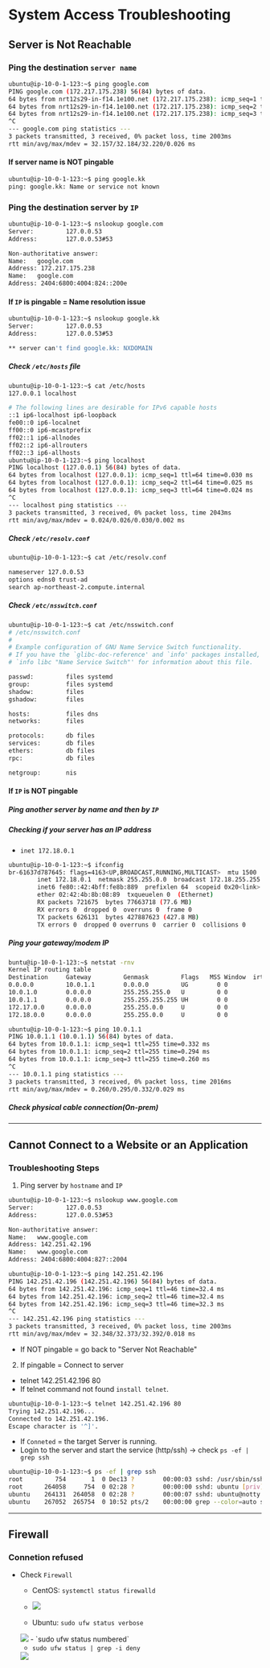 # System Access Troubleshooting

## Server is Not Reachable
### Ping the destination `server name`


```bash
ubuntu@ip-10-0-1-123:~$ ping google.com
PING google.com (172.217.175.238) 56(84) bytes of data.
64 bytes from nrt12s29-in-f14.1e100.net (172.217.175.238): icmp_seq=1 ttl=105 time=32.2 ms
64 bytes from nrt12s29-in-f14.1e100.net (172.217.175.238): icmp_seq=2 ttl=105 time=32.2 ms
64 bytes from nrt12s29-in-f14.1e100.net (172.217.175.238): icmp_seq=3 ttl=105 time=32.2 ms
^C
--- google.com ping statistics ---
3 packets transmitted, 3 received, 0% packet loss, time 2003ms
rtt min/avg/max/mdev = 32.157/32.184/32.220/0.026 ms
```

#### If server name is NOT pingable
```bash
ubuntu@ip-10-0-1-123:~$ ping google.kk
ping: google.kk: Name or service not known
```


### Ping the destination server by `IP` 


   
```bash
ubuntu@ip-10-0-1-123:~$ nslookup google.com
Server:         127.0.0.53
Address:        127.0.0.53#53

Non-authoritative answer:
Name:   google.com
Address: 172.217.175.238
Name:   google.com
Address: 2404:6800:4004:824::200e
```

#### If `IP` is pingable = Name resolution issue
```bash
ubuntu@ip-10-0-1-123:~$ nslookup google.kk
Server:         127.0.0.53
Address:        127.0.0.53#53

** server can't find google.kk: NXDOMAIN
```

##### Check `/etc/hosts` file
```bash
ubuntu@ip-10-0-1-123:~$ cat /etc/hosts
127.0.0.1 localhost

# The following lines are desirable for IPv6 capable hosts
::1 ip6-localhost ip6-loopback
fe00::0 ip6-localnet
ff00::0 ip6-mcastprefix
ff02::1 ip6-allnodes
ff02::2 ip6-allrouters
ff02::3 ip6-allhosts
ubuntu@ip-10-0-1-123:~$ ping localhost
PING localhost (127.0.0.1) 56(84) bytes of data.
64 bytes from localhost (127.0.0.1): icmp_seq=1 ttl=64 time=0.030 ms
64 bytes from localhost (127.0.0.1): icmp_seq=2 ttl=64 time=0.025 ms
64 bytes from localhost (127.0.0.1): icmp_seq=3 ttl=64 time=0.024 ms
^C
--- localhost ping statistics ---
3 packets transmitted, 3 received, 0% packet loss, time 2043ms
rtt min/avg/max/mdev = 0.024/0.026/0.030/0.002 ms
```

##### Check `/etc/resolv.conf`
```bash
ubuntu@ip-10-0-1-123:~$ cat /etc/resolv.conf 

nameserver 127.0.0.53
options edns0 trust-ad
search ap-northeast-2.compute.internal
```

##### Check `/etc/nsswitch.conf`

```bash
ubuntu@ip-10-0-1-123:~$ cat /etc/nsswitch.conf 
# /etc/nsswitch.conf
#
# Example configuration of GNU Name Service Switch functionality.
# If you have the `glibc-doc-reference' and `info' packages installed, try:
# `info libc "Name Service Switch"' for information about this file.

passwd:         files systemd
group:          files systemd
shadow:         files
gshadow:        files

hosts:          files dns
networks:       files

protocols:      db files
services:       db files
ethers:         db files
rpc:            db files

netgroup:       nis
```

#### If `IP` is NOT pingable
##### Ping another server by name and then by `IP`

##### Checking if your server has an IP address
- `inet 172.18.0.1`
```bash
ubuntu@ip-10-0-1-123:~$ ifconfig
br-61637d787645: flags=4163<UP,BROADCAST,RUNNING,MULTICAST>  mtu 1500
        inet 172.18.0.1  netmask 255.255.0.0  broadcast 172.18.255.255
        inet6 fe80::42:4bff:fe8b:889  prefixlen 64  scopeid 0x20<link>
        ether 02:42:4b:8b:08:89  txqueuelen 0  (Ethernet)
        RX packets 721675  bytes 77663718 (77.6 MB)
        RX errors 0  dropped 0  overruns 0  frame 0
        TX packets 626131  bytes 427887623 (427.8 MB)
        TX errors 0  dropped 0 overruns 0  carrier 0  collisions 0
```

##### Ping your gateway/modem IP
```bash
buntu@ip-10-0-1-123:~$ netstat -rnv
Kernel IP routing table
Destination     Gateway         Genmask         Flags   MSS Window  irtt Iface
0.0.0.0         10.0.1.1        0.0.0.0         UG        0 0          0 eth0
10.0.1.0        0.0.0.0         255.255.255.0   U         0 0          0 eth0
10.0.1.1        0.0.0.0         255.255.255.255 UH        0 0          0 eth0
172.17.0.0      0.0.0.0         255.255.0.0     U         0 0          0 docker0
172.18.0.0      0.0.0.0         255.255.0.0     U         0 0          0 br-61637d787645

ubuntu@ip-10-0-1-123:~$ ping 10.0.1.1
PING 10.0.1.1 (10.0.1.1) 56(84) bytes of data.
64 bytes from 10.0.1.1: icmp_seq=1 ttl=255 time=0.332 ms
64 bytes from 10.0.1.1: icmp_seq=2 ttl=255 time=0.294 ms
64 bytes from 10.0.1.1: icmp_seq=3 ttl=255 time=0.260 ms
^C
--- 10.0.1.1 ping statistics ---
3 packets transmitted, 3 received, 0% packet loss, time 2016ms
rtt min/avg/max/mdev = 0.260/0.295/0.332/0.029 ms
```

##### Check physical cable connection(On-prem)
---
## Cannot Connect to a Website or an Application

### Troubleshooting Steps
1. Ping server by `hostname` and `IP`
```bash
ubuntu@ip-10-0-1-123:~$ nslookup www.google.com
Server:         127.0.0.53
Address:        127.0.0.53#53

Non-authoritative answer:
Name:   www.google.com
Address: 142.251.42.196
Name:   www.google.com
Address: 2404:6800:4004:827::2004

ubuntu@ip-10-0-1-123:~$ ping 142.251.42.196
PING 142.251.42.196 (142.251.42.196) 56(84) bytes of data.
64 bytes from 142.251.42.196: icmp_seq=1 ttl=46 time=32.4 ms
64 bytes from 142.251.42.196: icmp_seq=2 ttl=46 time=32.4 ms
64 bytes from 142.251.42.196: icmp_seq=3 ttl=46 time=32.3 ms
^C
--- 142.251.42.196 ping statistics ---
3 packets transmitted, 3 received, 0% packet loss, time 2003ms
rtt min/avg/max/mdev = 32.348/32.373/32.392/0.018 ms
```
- If NOT pingable = go back to "Server Not Reachable"

2. If pingable = Connect to server 
- telnet 142.251.42.196 80
- If telnet command not found `install telnet`.

```bash
ubuntu@ip-10-0-1-123:~$ telnet 142.251.42.196 80
Trying 142.251.42.196...
Connected to 142.251.42.196.
Escape character is '^]'.
```
- If `Conneted` = the target Server is running.
- Login to the server and start the service (http/ssh) -> check `ps -ef | grep ssh`

```bash
ubuntu@ip-10-0-1-123:~$ ps -ef | grep ssh
root         754       1  0 Dec13 ?        00:00:03 sshd: /usr/sbin/sshd -D -o AuthorizedKeysCommand /usr/share/ec2-instance-connect/eic_run_authorized_keys %u %f -o AuthorizedKeysCommandUser ec2-instance-connect [listener] 0 of 10-100 startups
root      264058     754  0 02:28 ?        00:00:00 sshd: ubuntu [priv]
ubuntu    264131  264058  0 02:28 ?        00:00:07 sshd: ubuntu@notty
ubuntu    267052  265754  0 10:52 pts/2    00:00:00 grep --color=auto ssh
```
---
## Firewall

### Connetion refused 
- Check `Firewall`
  - CentOS: `systemctl status firewalld`
  - <img src="https://phoenixnap.com/kb/wp-content/uploads/2021/04/active-firewalld-centos7.png">
  
  - Ubuntu: `sudo ufw status verbose`
  <img src="https://storage.googleapis.com/static.configserverfirewall.com/images/ufw/status/ufw-status-verbose.png">
  - `sudo ufw status numbered`
  
  - `sudo ufw status | grep -i deny`
  <img src="https://storage.googleapis.com/static.configserverfirewall.com/images/ufw/status/statust-deny.png">